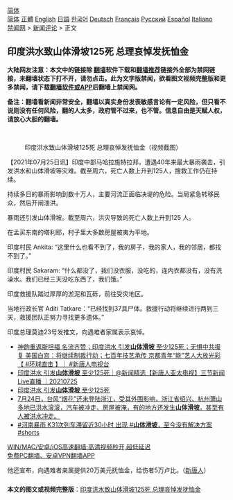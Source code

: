  <!-- 面包屑导航 --> <div class="breadcrumb"><!-- GTranslate: https://gtranslate.io/ -->  <div class="switcher notranslate">  <div class="selected">  <a href="#" onclick="return false;"> 简体</a>  </div>  <div class="option">  <a href="https://www.bannedbook.org" onclick="doGTranslate('zh-CN|zh-CN');jQuery('div.switcher div.selected a').html(jQuery(this).html());return false;" title="简体中文" class="nturl selected"> 简体</a>  <a href="https://www.bannedbook.org/zh-tw/" onclick="doGTranslate('zh-CN|zh-TW');jQuery('div.switcher div.selected a').html(jQuery(this).html());return false;" title="繁體中文" class="nturl"> 正體</a>  <a href="https://www.bannedbook.org/en/" onclick="doGTranslate('zh-CN|en');jQuery('div.switcher div.selected a').html(jQuery(this).html());return false;" title="English" class="nturl"> English</a>  <a href="https://www.bannedbook.org/ja/" onclick="doGTranslate('zh-CN|ja');jQuery('div.switcher div.selected a').html(jQuery(this).html());return false;" title="日本語" class="nturl"> 日語</a>  <a href="https://www.bannedbook.org/ko/" onclick="doGTranslate('zh-CN|ko');jQuery('div.switcher div.selected a').html(jQuery(this).html());return false;" title="한국어" class="nturl"> 한국어</a>  <a href="https://www.bannedbook.org/de/" onclick="doGTranslate('zh-CN|de');jQuery('div.switcher div.selected a').html(jQuery(this).html());return false;" title="Deutsch" class="nturl"> Deutsch</a>  <a href="https://www.bannedbook.org/fr/" onclick="doGTranslate('zh-CN|fr');jQuery('div.switcher div.selected a').html(jQuery(this).html());return false;" title="Français" class="nturl"> Français</a>  <a href="https://www.bannedbook.org/ru/" onclick="doGTranslate('zh-CN|ru');jQuery('div.switcher div.selected a').html(jQuery(this).html());return false;" title="Русский" class="nturl"> Русский</a>  <a href="https://www.bannedbook.org/es/" onclick="doGTranslate('zh-CN|es');jQuery('div.switcher div.selected a').html(jQuery(this).html());return false;" title="Español" class="nturl"> Español</a>  <a href="https://www.bannedbook.org/it/" onclick="doGTranslate('zh-CN|it');jQuery('div.switcher div.selected a').html(jQuery(this).html());return false;" title="Italiano" class="nturl"> Italiano</a>  </div>  </div>      <div class='breadcrumb-sub'><!-- Breadcrumb NavXT 6.3.0 --> <a href="https://www.bannedbook.org/" class="home">禁闻网</a> &gt; <a href="https://www.bannedbook.org/bnews/comments/" class="category">新闻评论</a> &gt; 正文</div></div><h2>印度洪水致山体滑坡125死 总理哀悼发抚恤金</h2> <p class="notice"><b>大陆网友注意：本文中的链接除 <a href="https://github.com/bannedbook/fanqiang" >翻墙</a>软件下载和<a href="https://github.com/killgcd/justmysocks/blob/master/README.md">翻墙推荐</a>链接外全部为禁网链接，未翻墙状态下打不开，请勿点击。此为文字版禁闻，欲看图文视频完整版和更多禁闻，请下载<a href="https://github.com/bannedbook/fanqiang">翻墙软件或APP</a>后翻墙上禁闻网。</p><p>备注：翻墙看新闻非常安全，翻墙以真实身份发表敏感言论有一定风险，但只看不说则没有任何风险，翻的人太多，政府管不过来，也不管。信息自由是天赋人权，请放心大胆的翻墙。</b></p>  <div class="entry"> <br /> <figure><a href="https://i0.wp.com/upload-images-bucket-v64rleca837do.s3.eu-west-1.amazonaws.com/wp-content/uploads/2021/07/25222620/Screen-Shot-2021-07-25-at-18.25.51.png?fit=1278%2C588&#038;ssl=1" data-caption="印度洪水致山体滑坡125死  总理哀悼发抚恤金（视频截图）"></a><figcaption class="wp-caption-text">印度洪水致山体滑坡125死  总理哀悼发抚恤金（视频截图）</figcaption></figure> <p>【2021年07月25日讯】印度中部马哈拉施特拉邦，遭遇40年来最大暴雨袭击，引发洪水和山体滑坡等灾难。截至周六，死亡人数上升到125人，搜救工作仍在持续。</p> <p>持续多日的暴雨影响到数十万人，主要河流正面临决堤的危险。当局紧急转移民众，然后开闸泄洪。</p> <p>暴雨还引发山体滑坡。截至周六，洪灾导致的死亡人数上升到125 人。</p>  <p>在孟买东南的塔利耶，村子里大多数房屋被夷为平地。</p> <p>印度村民 Ankita: “这里什么也看不到了，我的房子，我的家人，我的邻居，都找不到了。”</p> <p>印度村民 Sakaram: “什么都没了，我们没衣服，没吃的，连内衣都没有，没有洗澡水。我们已经三天没吃东西了，我们饿。”</p>  <p>印度救援队踏过厚厚的淤泥和瓦砾，前往受灾地区。</p> <p>当地行政长官 Aditi Tatkare：“已经找到37具尸体。救援行动将继续进行两到三天，救援团队正努力寻找更多遗体。”</p> <p>印度总理莫迪23号发推文，向遇难者家属表示哀悼。</p>  <ul class='op-related-articles' title='相关阅读'> <li><a href='https://www.bannedbook.org/bnews/bannedvideo/20210725/1593900.html' target='_blank'>神韵重返斯坦福 名流齐赞；印度洪水 引发<b>山体滑坡</b> 至少125死；无惧中共报复 美国白宫：将继续制裁行动；七百年技艺承传 京都青年“能”艺人大放光彩【 #环球直击 】｜ #新唐人电视台</a></li> <li><a href='https://www.bannedbook.org/bnews/bannedvideo/20210725/1593805.html' target='_blank'>印度洪水 引发<b>山体滑坡</b> 至少125死｜@新闻精选【新唐人亚太电视】三节新闻Live直播 ｜20210725</a></li> <li><a href='https://www.bannedbook.org/bnews/bannedvideo/20210725/1593672.html' target='_blank'>印度洪水 引发<b>山体滑坡</b> 至少125死</a></li> <li><a href='https://www.bannedbook.org/bnews/bannedvideo/20210724/1593444.html' target='_blank'>7月24日，台风“烟花”还未登陆浙江，受其外围影响，浙江省绍兴、杭州萧山多地已洪水滚滚，汽车被冲走、房屋被淹，有的地方还发生<b>山体滑坡</b>，甚至有人被洪水冲走。</a></li> <li><a href='https://www.bannedbook.org/bnews/bannedvideo/20210721/1591292.html' target='_blank'>#河南暴雨 K31次列车滞留近30小时 出现 #<b>山体滑坡</b>，至今没有解决方案 #shorts</a></li> </ul> <p class="texttj"> <a href="https://github.com/bannedbook/fanqiang/wiki/V2ray%E6%9C%BA%E5%9C%BA" target="_blank">WIN/MAC/安卓/iOS高速翻墙:高清视频秒开,超低延迟</a><br/> <a href="https://github.com/bannedbook/fanqiang/wiki/%E7%A6%81%E9%97%BB%E7%BD%91%E5%AE%89%E5%8D%93%E7%BF%BB%E5%A2%99%E6%96%B0%E9%97%BBAPP" target="_blank">免费PC翻墙、安卓VPN翻墙APP</a></p><p>他还宣布，向遇难者亲属提供20万美元抚恤金，给伤者5万卢比。（<span class='wp_keywordlink_affiliate'><a href="https://www.ntdtv.com/" title="新唐人">新唐人</a></span>）</p><a name='sharetosocial'></a>  <div style="margin-bottom:5px;padding-bottom:5px;clear:both"> <div id="archive-pix-1" class="banner-ads"> <!-- AuctionX Display platform tag START --> <div id="26318x728x90x621x_ADSLOT2" clicktrack="%%CLICK_URL_ESC%%"></div> <!-- AuctionX Display platform tag END --> </div> <div id="archive-pix-2" class="banner-ads"> <!-- AuctionX Display platform tag START --> <div id="26315x300x250x621x_ADSLOT2" clicktrack="%%CLICK_URL_ESC%%"></div> <!-- AuctionX Display platform tag END --> </div> </div>  <div id="archive-pix-1" class="banner-ads"> <!-- AuctionX Display platform tag START --> <div id="26318x728x90x621x_ADSLOT3" clicktrack="%%CLICK_URL_ESC%%"></div> <!-- AuctionX Display platform tag END --> </div> <div><b>本文的图文或视频完整版</b>：<a href='https://www.bannedbook.org/bnews/comments/20210726/1594203.html'>印度洪水致山体滑坡125死 总理哀悼发抚恤金</a></div>  </div><!--END ENTRY--> 